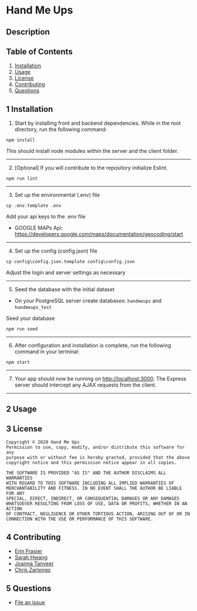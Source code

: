 # Hand Me Ups

## Description

## Table of Contents

1. [Installation](#1-installation)
2. [Usage](#2-usage)
3. [License](#3-license)
4. [Contributing](#4-contributing)
5. [Questions](#5-questions)

## 1 Installation

1. Start by installing front and backend dependencies. While in the root directory, run the following command:

```
npm install
```

This should install node modules within the server and the client folder.
***

2. [Optional] If you will contribute to the repository initialize Eslint.

```
npm run lint
```
***

3. Set up the environmental (.env) file

```
cp .env.template .env
```
Add your api keys to the .env file

* GOOGLE MAPs Api: <https://developers.google.com/maps/documentation/geocoding/start>

***
4. Set up the config (config.json) file

```
cp config\config.json.template config\config.json
```

Adjust the login and server settings as necessary

***
5. Seed the database with the initial dataset

* On your PostgreSQL server create databases: `handmeups` and `handmeups_test`

Seed your database
```
npm run seed
```
***

6. After configuration and installation is complete, run the following command in your terminal:

```
npm start
```
***

7. Your app should now be running on <http://localhost:3000>. The Express server should intercept any AJAX requests from the client.

***

## 2 Usage


## 3 License
    Copyright © 2020 Hand Me Ups
    Permission to use, copy, modify, and/or distribute this software for any
    purpose with or without fee is hereby granted, provided that the above
    copyright notice and this permission notice appear in all copies.

    THE SOFTWARE IS PROVIDED "AS IS" AND THE AUTHOR DISCLAIMS ALL WARRANTIES
    WITH REGARD TO THIS SOFTWARE INCLUDING ALL IMPLIED WARRANTIES OF
    MERCHANTABILITY AND FITNESS. IN NO EVENT SHALL THE AUTHOR BE LIABLE FOR ANY
    SPECIAL, DIRECT, INDIRECT, OR CONSEQUENTIAL DAMAGES OR ANY DAMAGES
    WHATSOEVER RESULTING FROM LOSS OF USE, DATA OR PROFITS, WHETHER IN AN ACTION
    OF CONTRACT, NEGLIGENCE OR OTHER TORTIOUS ACTION, ARISING OUT OF OR IN
    CONNECTION WITH THE USE OR PERFORMANCE OF THIS SOFTWARE.

## 4 Contributing
* [Erin Frasier](https://github.com/erinmarie84)
* [Sarah Hwang](https://github.com/sbhwang23)
* [Joanna Tanveer](https://github.com/JoannaTanveer)
* [Chris Zarlengo](https://github.com/Zarlengo)

## 5 Questions
* [File an issue](https://github.com/Zarlengo/hand-me-ups/issues)
